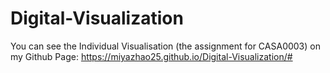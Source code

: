 # Digital-Visualization

You can see the Individual Visualisation (the assignment for CASA0003) on my Github Page: https://miyazhao25.github.io/Digital-Visualization/#  
